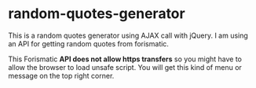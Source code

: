 # random-quotes-generator
This is a random quotes generator using AJAX call with jQuery. I am using an API for getting random quotes from forismatic.

This Forismatic <b>API does not allow https transfers</b> so you might have to allow the browser to load unsafe script. You will get this kind of menu or message on the top right corner.

